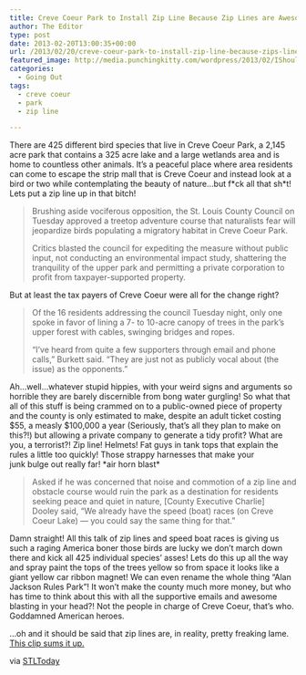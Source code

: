 ```yaml
---
title: Creve Coeur Park to Install Zip Line Because Zip Lines are Awesome
author: The Editor
type: post
date: 2013-02-20T13:00:35+00:00
url: /2013/02/20/creve-coeur-park-to-install-zip-line-because-zips-lines-are-awesome/
featured_image: http://media.punchingkitty.com/wordpress/2013/02/IShouldHaveNeverGoneZipliningPromo.jpeg
categories:
  - Going Out
tags:
  - creve coeur
  - park
  - zip line

---
```

There are 425 different bird species that live in Creve Coeur Park, a 2,145 acre park that contains a 325 acre lake and a large wetlands area and is home to countless other animals. It&#8217;s a peaceful place where area residents can come to escape the strip mall that is Creve Coeur and instead look at a bird or two while contemplating the beauty of nature&#8230;but f\*ck all that sh\*t! Lets put a zip line up in that bitch!

> Brushing aside vociferous opposition, the St. Louis County Council on Tuesday approved a treetop adventure course that naturalists fear will jeopardize birds populating a migratory habitat in Creve Coeur Park.
> 
> Critics blasted the council for expediting the measure without public input, not conducting an environmental impact study, shattering the tranquility of the upper park and permitting a private corporation to profit from taxpayer-supported property.

But at least the tax payers of Creve Coeur were all for the change right?

> Of the 16 residents addressing the council Tuesday night, only one spoke in favor of lining a 7- to 10-acre canopy of trees in the park’s upper forest with cables, swinging bridges and ropes.
> 
> “I’ve heard from quite a few supporters through email and phone calls,” Burkett said. “They are just not as publicly vocal about (the issue) as the opponents.”

Ah&#8230;well&#8230;whatever stupid hippies, with your weird signs and arguments so horrible they are barely discernible from bong water gurgling! So what that all of this stuff is being crammed on to a public-owned piece of property and the county is only estimated to make, despite an adult ticket costing $55, a measly $100,000 a year (Seriously, that&#8217;s all they plan to make on this?!) but allowing a private company to generate a tidy profit? What are you, a terrorist?! Zip line! Helmets! Fat guys in tank tops that explain the rules a little too quickly! Those strappy harnesses that make your junk bulge out really far! \*air horn blast\*

> Asked if he was concerned that noise and commotion of a zip line and obstacle course would ruin the park as a destination for residents seeking peace and quiet in nature, [County Executive Charlie] Dooley said, “We already have the speed (boat) races (on Creve Coeur Lake) — you could say the same thing for that.”

Damn straight! All this talk of zip lines and speed boat races is giving us such a raging America boner those birds are lucky we don&#8217;t march down there and kick all 425 individual species&#8217; asses! Lets do this up all the way and spray paint the tops of the trees yellow so from space it looks like a giant yellow car ribbon magnet! We can even rename the whole thing &#8220;Alan Jackson Rules Park&#8221;! It won&#8217;t make the county much more money, but who has time to think about this with all the supportive emails and awesome blasting in your head?! Not the people in charge of Creve Coeur, that&#8217;s who. Goddamned American heroes.

&#8230;oh and it should be said that zip lines are, in reality, pretty freaking lame. <a href="http://www.southparkstudios.com/clips/412568/nice-zip" target="_blank">This clip sums it up.</a>

via <a href="http://www.stltoday.com/news/local/st-louis-county-council-clears-way-for-creve-coeur-park/article_cd8d2f8f-4143-5500-99be-9729fb3fa004.html" target="_blank">STLToday</a>